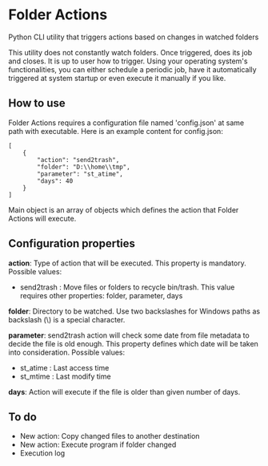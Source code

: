 # Folder Actions
Python CLI utility that triggers actions based on changes in watched folders

This utility does not constantly watch folders. Once triggered, does its job and closes. It is up to user how to trigger. Using your operating system's functionalities, you can either schedule a periodic job, have it automatically triggered at system startup or even execute it manually if you like.

## How to use
Folder Actions requires a configuration file named 'config.json' at same path with executable. Here is an example content for config.json:
```
[
    {
        "action": "send2trash",
        "folder": "D:\\home\\tmp",
        "parameter": "st_atime",
        "days": 40
    }
]
```
Main object is an array of objects which defines the action that Folder Actions will execute.

## Configuration properties
**action**: Type of action that will be executed. This property is mandatory. Possible values:
* send2trash : Move files or folders to recycle bin/trash. This value requires other properties: folder, parameter, days

**folder**: Directory to be watched. Use two backslashes for Windows paths as backslash (\\) is a special character.

**parameter**: send2trash action will check some date from file metadata to decide the file is old enough. This property defines which date will be taken into consideration. Possible values:
* st_atime : Last access time
* st_mtime : Last modify time

**days**: Action will execute if the file is older than given number of days.

## To do
* New action: Copy changed files to another destination
* New action: Execute program if folder changed
* Execution log

